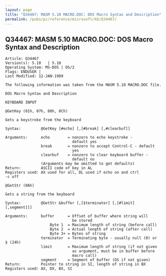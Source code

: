 ```yaml
---
layout: page
title: "Q34467: MASM 5.10 MACRO.DOC: DOS Macro Syntax and Description"
permalink: /pubs/pc/reference/microsoft/kb/Q34467/
---
```


## Q34467: MASM 5.10 MACRO.DOC: DOS Macro Syntax and Description

	Article: Q34467
	Version(s): 5.10   | 5.10
	Operating System: MS-DOS | OS/2
	Flags: ENDUSER |
	Last Modified: 12-JAN-1989
	
	The following information was taken from the MASM 5.10 MACRO.DOC file.
	
	DOS Macro Syntax and Description
	
	KEYBOARD INPUT
	
	@GetKey (01h, 07h, 08h, 0Ch)
	
	Gets a keystroke from the keyboard
	
	Syntax:         @GetKey [#echo] [,[#break] [,#clearbuf]]
	
	Arguments:      echo        = nonzero to echo keystroke -
	                              default yes
	                break       = nonzero to accept Control-C - default
	                              yes
	                clearbuf    = nonzero to clear keyboard buffer -
	                              default no
	                (Arguments may be omitted to get defaults)
	Return:         ASCII code of key in AL
	Registers used: AX used for all, DL used if echo on and ctrl
	-c off
	
	@GetStr (0Ah)
	
	Gets a string from the keyboard
	
	Syntax:         @GetStr &buffer [,[$terminator] [,[#limit]
	[,segment]]]
	
	Arguments:      buffer      = Offset of buffer where string will
	                              be stored
	                    Byte 1  = Maximum length of string (before call)
	                    Byte 2  = Actual length of string (after call)
	                    Byte 3+ = Bytes of string
	                terminator  = Terminating byte - usually null (0) or
	$ (24h)
	                limit       = Maximum length of string (if not given
	                              as argument, must be in buffer before
	                              macro call)
	                segment     = Segment of buffer (DS if not given)
	Return:         Pointer to string in SI, length of string in BX
	Registers used: AX, DX, BX, SI
